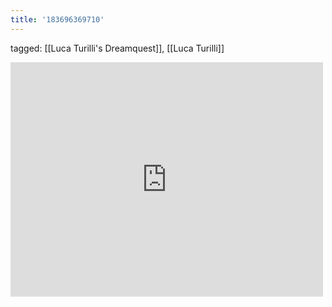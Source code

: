 ```yaml
---
title: '183696369710'
---
```

tagged: [[Luca Turilli's Dreamquest]], [[Luca Turilli]]
<iframe allow="accelerometer; autoplay; clipboard-write; encrypted-media; gyroscope; picture-in-picture" allowfullscreen="" frameborder="0" height="375" id="youtube_iframe" src="https://www.youtube.com/embed/YdVieZxTMNM?feature=oembed&amp;enablejsapi=1&amp;origin=https://safe.txmblr.com&amp;wmode=opaque" width="500"></iframe>
